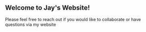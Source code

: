## Welcome to Jay's Website!

Please feel free to reach out if you would like to collaborate or have questions via my website
